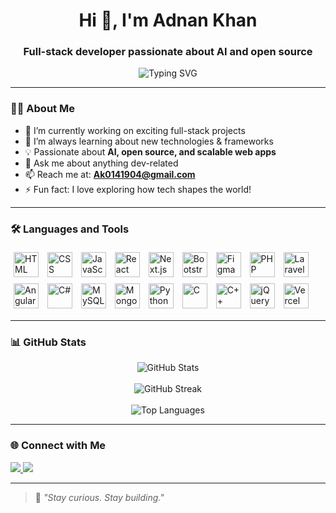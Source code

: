 <h1 align="center">Hi 👋, I'm Adnan Khan</h1>
<h3 align="center">Full-stack developer passionate about AI and open source</h3>

<p align="center">
  <img src="https://readme-typing-svg.demolab.com?font=Fira+Code&size=22&pause=1000&color=36BCF7&center=true&vCenter=true&width=440&lines=Full-stack+Developer;Open+Source+Contributor;Always+learning+new+tech" alt="Typing SVG" />
</p>

---

### 🙋‍♂️ About Me

- 🔭 I’m currently working on exciting full-stack projects  
- 🌱 I’m always learning about new technologies & frameworks  
- 💡 Passionate about **AI, open source, and scalable web apps**  
- 💬 Ask me about anything dev-related  
- 📫 Reach me at: **Ak0141904@gmail.com**  
- ⚡ Fun fact: I love exploring how tech shapes the world!

---

### 🛠️ Languages and Tools

<p align="left">
  <img src="https://cdn.jsdelivr.net/gh/devicons/devicon/icons/html5/html5-original.svg" width="40" style="margin: 5px;" alt="HTML" />
  <img src="https://cdn.jsdelivr.net/gh/devicons/devicon/icons/css3/css3-original.svg" width="40" style="margin: 5px;" alt="CSS" />
  <img src="https://cdn.jsdelivr.net/gh/devicons/devicon/icons/javascript/javascript-original.svg" width="40" style="margin: 5px;" alt="JavaScript" />
  <img src="https://cdn.jsdelivr.net/gh/devicons/devicon/icons/react/react-original.svg" width="40" style="margin: 5px;" alt="React" />
  <img src="https://cdn.jsdelivr.net/gh/devicons/devicon/icons/nextjs/nextjs-original.svg" width="40" style="margin: 5px;" alt="Next.js" />
  <img src="https://cdn.jsdelivr.net/gh/devicons/devicon/icons/bootstrap/bootstrap-original.svg" width="40" style="margin: 5px;" alt="Bootstrap" />
  <img src="https://cdn.jsdelivr.net/gh/devicons/devicon/icons/figma/figma-original.svg" width="40" style="margin: 5px;" alt="Figma" />
  <img src="https://cdn.jsdelivr.net/gh/devicons/devicon/icons/php/php-original.svg" width="40" style="margin: 5px;" alt="PHP" />
  <img src="https://logowik.com/content/uploads/images/laravel8530.jpg" width="40" style="margin: 5px;" alt="Laravel" />
  <img src="https://cdn.jsdelivr.net/gh/devicons/devicon/icons/angularjs/angularjs-original.svg" width="40" style="margin: 5px;" alt="Angular" />
  <img src="https://cdn.jsdelivr.net/gh/devicons/devicon/icons/csharp/csharp-original.svg" width="40" style="margin: 5px;" alt="C#" />
  <img src="https://cdn.jsdelivr.net/gh/devicons/devicon/icons/mysql/mysql-original.svg" width="40" style="margin: 5px;" alt="MySQL" />
  <img src="https://cdn.jsdelivr.net/gh/devicons/devicon/icons/mongodb/mongodb-original.svg" width="40" style="margin: 5px;" alt="MongoDB" />
  <img src="https://cdn.jsdelivr.net/gh/devicons/devicon/icons/python/python-original.svg" width="40" style="margin: 5px;" alt="Python" />
  <img src="https://cdn.jsdelivr.net/gh/devicons/devicon/icons/c/c-original.svg" width="40" style="margin: 5px;" alt="C" />
  <img src="https://cdn.jsdelivr.net/gh/devicons/devicon/icons/cplusplus/cplusplus-original.svg" width="40" style="margin: 5px;" alt="C++" />
  <img src="https://cdn.jsdelivr.net/gh/devicons/devicon/icons/jquery/jquery-original.svg" width="40" style="margin: 5px;" alt="jQuery" />
  <img src="https://cdn.jsdelivr.net/gh/devicons/devicon/icons/vercel/vercel-original.svg" width="40" style="margin: 5px;" alt="Vercel" />
</p>


---

### 📊 GitHub Stats

<p align="center">
  <img src="https://github-readme-stats.vercel.app/api?username=Omni-Developer&show_icons=true&theme=tokyonight" alt="GitHub Stats" />
  <br /> <br>
 <img src="https://github-readme-streak-stats.herokuapp.com/?user=Omni-Developer&theme=tokyonight" alt="GitHub Streak" />
  <br /> <br>
  <img src="https://github-readme-stats.vercel.app/api/top-langs/?username=Omni-Developer&layout=compact&theme=tokyonight" alt="Top Languages" />
</p>

---

### 🌐 Connect with Me

<p>
  <a href="[https://www.linkedin.com/in/YOUR-LINKEDIN/](https://www.linkedin.com/in/adnan-khalid-6b9bb8337?utm_source=share&utm_campaign=share_via&utm_content=profile&utm_medium=android_app)" target="_blank">
    <img src="https://img.shields.io/badge/LinkedIn-blue?style=for-the-badge&logo=linkedin&logoColor=white" />
  </a>
  <a href="mailto:ak0141904@gmail.com">
    <img src="https://img.shields.io/badge/Gmail-D14836?style=for-the-badge&logo=gmail&logoColor=white" />
  </a>
</p>

---

> 🧠 *"Stay curious. Stay building."*

